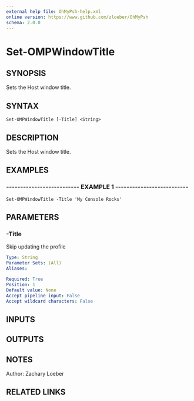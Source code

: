 ```yaml
---
external help file: OhMyPsh-help.xml
online version: https://www.github.com/zloeber/OhMyPsh
schema: 2.0.0
---
```


# Set-OMPWindowTitle

## SYNOPSIS
Sets the Host window title.

## SYNTAX

```
Set-OMPWindowTitle [-Title] <String>
```

## DESCRIPTION
Sets the Host window title.

## EXAMPLES

### -------------------------- EXAMPLE 1 --------------------------
```
Set-OMPWindowTitle -Title 'My Console Rocks'
```

## PARAMETERS

### -Title
Skip updating the profile

```yaml
Type: String
Parameter Sets: (All)
Aliases: 

Required: True
Position: 1
Default value: None
Accept pipeline input: False
Accept wildcard characters: False
```

## INPUTS

## OUTPUTS

## NOTES
Author: Zachary Loeber

## RELATED LINKS

